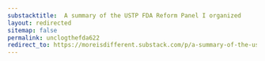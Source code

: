 ```yaml
---
substacktitle:  A summary of the USTP FDA Reform Panel I organized
layout: redirected
sitemap: false
permalink: unclogthefda622
redirect_to: https://moreisdifferent.substack.com/p/a-summary-of-the-ustp-fda-reform
---
```

